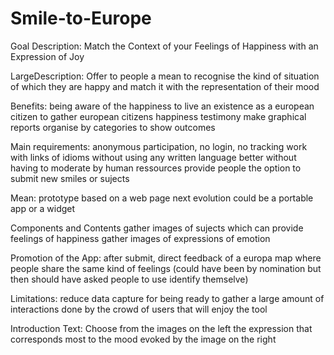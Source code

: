 # Smile-to-Europe

Goal Description: 
Match the Context of your Feelings of Happiness with an Expression of Joy

LargeDescription: 
Offer to people a mean to recognise the kind of situation of which they are happy and match it with the representation of their mood

Benefits: 
being aware of the happiness to live an existence as a european citizen 
to gather european citizens happiness testimony 
make graphical reports organise by categories to show outcomes 

Main requirements: 
anonymous participation, no login, no tracking 
work with links of idioms without using any written language
better without having to moderate by human ressources 
provide people the option to submit new smiles or sujects

Mean: 
prototype based on a web page
next evolution could be a portable app or a widget

Components and Contents 
gather images of sujects which can provide feelings of happiness
gather images of expressions of emotion

Promotion of the App: 
after submit, direct feedback of a europa map where people share the same kind of feelings
(could have been by nomination but then should have asked people to use identify themselve)

Limitations: 
reduce data capture for being ready to gather a large amount of interactions done by the crowd of users that will enjoy the tool

Introduction Text: 
Choose from the images on the left the expression that corresponds most to the mood evoked by the image on the right

